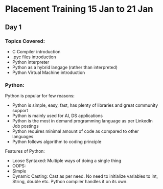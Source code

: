 # Placement Training 15 Jan to 21 Jan

## Day 1
### Topics Covered:
- C Compiler introduction
- .pyc files introduction
- Python interpreter
- Python as a hybrid langage (rather than interpreted)
- Python Virtual Machine introduction

### Python:
Python is popular for few reasons:
- Python is simple, easy, fast, has plenty of libraries and great community support
- Python is mainly used for AI, DS applications
- Python is the most in demand programming language as per LinkedIn Job postings
- Python requires minimal amount of code as compared to other languages
- Python follows algorithm to coding principle

Features of Python:
- Loose Syntaxed: Multiple ways of doing a single thing
- OOPS: 
- Simple
- Dynamic Casting: Cast as per need. No need to initialize variables to int, String, double etc. Python compiler handles it on its own.